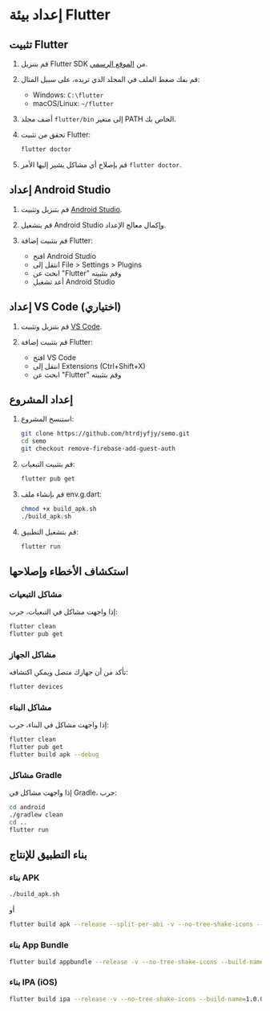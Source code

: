 # إعداد بيئة Flutter

## تثبيت Flutter

1. قم بتنزيل Flutter SDK من [الموقع الرسمي](https://flutter.dev/docs/get-started/install).

2. قم بفك ضغط الملف في المجلد الذي تريده، على سبيل المثال:
   - Windows: `C:\flutter`
   - macOS/Linux: `~/flutter`

3. أضف مجلد `flutter/bin` إلى متغير PATH الخاص بك.

4. تحقق من تثبيت Flutter:
   ```bash
   flutter doctor
   ```

5. قم بإصلاح أي مشاكل يشير إليها الأمر `flutter doctor`.

## إعداد Android Studio

1. قم بتنزيل وتثبيت [Android Studio](https://developer.android.com/studio).

2. قم بتشغيل Android Studio وإكمال معالج الإعداد.

3. قم بتثبيت إضافة Flutter:
   - افتح Android Studio
   - انتقل إلى File > Settings > Plugins
   - ابحث عن "Flutter" وقم بتثبيته
   - أعد تشغيل Android Studio

## إعداد VS Code (اختياري)

1. قم بتنزيل وتثبيت [VS Code](https://code.visualstudio.com/).

2. قم بتثبيت إضافة Flutter:
   - افتح VS Code
   - انتقل إلى Extensions (Ctrl+Shift+X)
   - ابحث عن "Flutter" وقم بتثبيته

## إعداد المشروع

1. استنسخ المشروع:
   ```bash
   git clone https://github.com/htrdjyfjy/semo.git
   cd semo
   git checkout remove-firebase-add-guest-auth
   ```

2. قم بتثبيت التبعيات:
   ```bash
   flutter pub get
   ```

3. قم بإنشاء ملف env.g.dart:
   ```bash
   chmod +x build_apk.sh
   ./build_apk.sh
   ```

4. قم بتشغيل التطبيق:
   ```bash
   flutter run
   ```

## استكشاف الأخطاء وإصلاحها

### مشاكل التبعيات

إذا واجهت مشاكل في التبعيات، جرب:
```bash
flutter clean
flutter pub get
```

### مشاكل الجهاز

تأكد من أن جهازك متصل ويمكن اكتشافه:
```bash
flutter devices
```

### مشاكل البناء

إذا واجهت مشاكل في البناء، جرب:
```bash
flutter clean
flutter pub get
flutter build apk --debug
```

### مشاكل Gradle

إذا واجهت مشاكل في Gradle، جرب:
```bash
cd android
./gradlew clean
cd ..
flutter run
```

## بناء التطبيق للإنتاج

### بناء APK

```bash
./build_apk.sh
```

أو

```bash
flutter build apk --release --split-per-abi -v --no-tree-shake-icons --build-name=1.0.0 --build-number=1 --target-platform android-arm,android-arm64,android-x64 --obfuscate --split-debug-info=./symbols
```

### بناء App Bundle

```bash
flutter build appbundle --release -v --no-tree-shake-icons --build-name=1.0.0 --build-number=1 --obfuscate --split-debug-info=./symbols
```

### بناء IPA (iOS)

```bash
flutter build ipa --release -v --no-tree-shake-icons --build-name=1.0.0 --build-number=1 --obfuscate --split-debug-info=./symbols
```